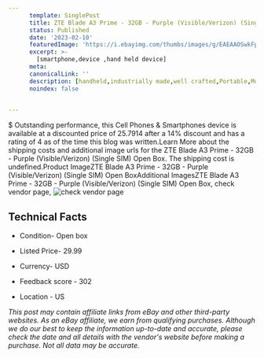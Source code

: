 ```yaml
---
      template: SinglePost
      title: ZTE Blade A3 Prime - 32GB - Purple (Visible/Verizon) (Single SIM) Open Box
      status: Published
      date: '2023-02-10'
      featuredImage: 'https://i.ebayimg.com/thumbs/images/g/EAEAAOSwkFpjwcNc/s-l225.jpg'
      excerpt: >-
        [smartphone,device ,hand held device]
      meta:
      canonicalLink: ''
      description: [handheld,industrially made,well crafted,Portable,Mobile,Compact,Convenient,Lightweight,Maneuverable,Man-portable,Miniature,Carriable,Hand-held,Light,Holdable,Transportable,Mobile device,Pocket-sized,On-the-go,Wireless,Cordless,Compact size,Convenient size, smartphone,device ,hand held device]
      noindex: false

        
---
```

$
    Outstanding performance, this Cell Phones & Smartphones device is available at a discounted price of 25.7914 after a 14% discount and has a rating of 4 as of the time this blog was written.Learn More about the shipping costs and additional image urls for the ZTE Blade A3 Prime - 32GB - Purple (Visible/Verizon) (Single SIM) Open Box. The shipping cost is undefined.Product ImageZTE Blade A3 Prime - 32GB - Purple (Visible/Verizon) (Single SIM) Open BoxAdditional ImagesZTE Blade A3 Prime - 32GB - Purple (Visible/Verizon) (Single SIM) Open Box, check vendor page, ![check vendor page](https://origin-galleryplus.ebayimg.com/ws/web/394426770480_2_0_1/225x225.jpg,https://origin-galleryplus.ebayimg.com/ws/web/394426770480_3_0_1/225x225.jpg,https://origin-galleryplus.ebayimg.com/ws/web/394426770480_4_0_1/225x225.jpg,https://origin-galleryplus.ebayimg.com/ws/web/394426770480_5_0_1/225x225.jpg)
    
    

 ## Technical Facts 



     
      

 - Condition- Open box 


      

 - Listed Price- 29.99 


      

 - Currency- USD 


      

 - Feedback score - 302 


      

 - Location - US 


      
      

 *_This post may contain affiliate links from eBay and other third-party websites. As an eBay affiliate, we earn from qualifying purchases. Although we do our best to keep the information up-to-date and accurate, please check the date and all details with the vendor's website before making a purchase. Not all data may be accurate._*



    
    
    
    
    